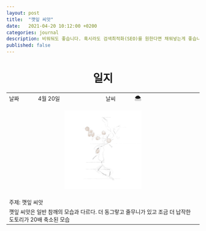```yaml
---
layout: post
title:  "깻잎 씨앗"
date:   2021-04-20 10:12:00 +0200
categories: journal
description: 비워둬도 좋습니다. 혹시라도 검색최적화(SEO)를 원한다면 채워넣는게 좋습니다.
published: false
---
```

 
<h1 style='text-align:center;font-weight:bold;'>일지</h1>

<table>

  <tr>
    <td style="width: 15%;" >날짜</td>
    <td style="width: 35%;" >4월 20일</td>
    <td style="width: 15%;" >날씨</td>
    <td style="width: 35%;" >&#127784; </td>
  </tr>
  <tr><td colspan=4> <p align="center">
     <img src="/asset/images/perilla-sketch-01.jpg" width="200px" />
     </p> </td></tr>
  <tr><td colspan=4> 주제: 깻잎 씨앗 </td></tr>
  <tr><td colspan=4 class="notes">깻잎 씨앗은 일반 참깨의 모습과 다르다. 더 동그랗고 줄무니가 있고 조금 더 납작한 도토리가 20배 축소된 모습</td></tr>
</table>




